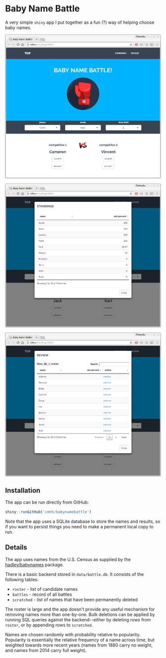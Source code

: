 # Baby Name Battle

A very simple `shiny` app I put together as a fun (?) way of helping choose
baby names.

![screenshot1](img/babynames01.png)

![screenshot2](img/babynames02.png)

![screenshot3](img/babynames03.png)

## Installation

The app can be run directly from GitHub:

```R
shiny::runGitHub('cmhh/babynamebattle')
```

Note that the app uses a SQLite database to store the names and results, so
if you want to persist things you need to make a permanent local copy to run.

## Details

The app uses names from the U.S. Census as supplied by the
[hadley/babynames](https://github.com/hadley/babynames) package.  

There is a basic backend stored in `data/battle.db`.  It consists of the
following tables:

* `roster` - list of candidate names
* `battles` - record of all battles
* `scratched` - list of names that have been permanently deleted

The roster is large and the app doesn't provide any useful mechanism for
removing names more than one-by-one.  Bulk deletions can be applied by running
SQL queries against the backend--either by deleting rows from `roster`, or by
appending rows to `scratched`.

Names are chosen randomly with probability relative to popularity.  Popularity
is essentially the relative frequency of a name across time, but weighted
towards more recent years (names from 1880 carry no weight, and names from
2014 carry full weight).
